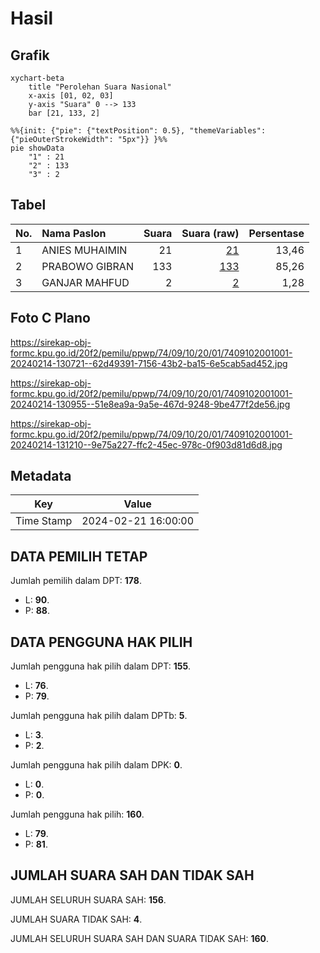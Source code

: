 # Hasil

## Grafik

```mermaid
xychart-beta
    title "Perolehan Suara Nasional"
    x-axis [01, 02, 03]
    y-axis "Suara" 0 --> 133
    bar [21, 133, 2]
```

```mermaid
%%{init: {"pie": {"textPosition": 0.5}, "themeVariables": {"pieOuterStrokeWidth": "5px"}} }%%
pie showData
    "1" : 21
    "2" : 133
    "3" : 2
```

## Tabel

| No. | Nama Paslon    | Suara | Suara (raw) | Persentase |
|:--- |:-------------- | -----:| -----------:| ----------:|
| 1   | ANIES MUHAIMIN | 21    | [21][p-1]   | 13,46      |
| 2   | PRABOWO GIBRAN | 133   | [133][p-2]  | 85,26      |
| 3   | GANJAR MAHFUD  | 2     | [2][p-3]    | 1,28       |


[p-1]: https://github.com/gigit-pemilu/pemilu-2024/blob/main/pilpres/hitung-suara/sub/74-sulawesi-tenggara/sub/09-konawe-utara/sub/10-motui/sub/2001-tondowatu/sub/001-tps/sub/paslon-1.txt
[p-2]: https://github.com/gigit-pemilu/pemilu-2024/blob/main/pilpres/hitung-suara/sub/74-sulawesi-tenggara/sub/09-konawe-utara/sub/10-motui/sub/2001-tondowatu/sub/001-tps/sub/paslon-2.txt
[p-3]: https://github.com/gigit-pemilu/pemilu-2024/blob/main/pilpres/hitung-suara/sub/74-sulawesi-tenggara/sub/09-konawe-utara/sub/10-motui/sub/2001-tondowatu/sub/001-tps/sub/paslon-3.txt

## Foto C Plano

https://sirekap-obj-formc.kpu.go.id/20f2/pemilu/ppwp/74/09/10/20/01/7409102001001-20240214-130721--62d49391-7156-43b2-ba15-6e5cab5ad452.jpg

https://sirekap-obj-formc.kpu.go.id/20f2/pemilu/ppwp/74/09/10/20/01/7409102001001-20240214-130955--51e8ea9a-9a5e-467d-9248-9be477f2de56.jpg

https://sirekap-obj-formc.kpu.go.id/20f2/pemilu/ppwp/74/09/10/20/01/7409102001001-20240214-131210--9e75a227-ffc2-45ec-978c-0f903d81d6d8.jpg


## Metadata

| Key        | Value               |
| ---------- | ------------------- |
| Time Stamp | 2024-02-21 16:00:00 |


## DATA PEMILIH TETAP

Jumlah pemilih dalam DPT: **178**.
 * L: **90**.
 * P: **88**.

## DATA PENGGUNA HAK PILIH

Jumlah pengguna hak pilih dalam DPT: **155**.
 * L: **76**.
 * P: **79**.

Jumlah pengguna hak pilih dalam DPTb: **5**.
 * L: **3**.
 * P: **2**.

Jumlah pengguna hak pilih dalam DPK: **0**.
 * L: **0**.
 * P: **0**.

Jumlah pengguna hak pilih: **160**.
 * L: **79**.
 * P: **81**.

## JUMLAH SUARA SAH DAN TIDAK SAH

JUMLAH SELURUH SUARA SAH: **156**.

JUMLAH SUARA TIDAK SAH: **4**.

JUMLAH SELURUH SUARA SAH DAN SUARA TIDAK SAH: **160**.


